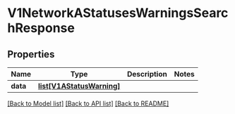 # V1NetworkAStatusesWarningsSearchResponse

## Properties
Name | Type | Description | Notes
------------ | ------------- | ------------- | -------------
**data** | [**list[V1AStatusWarning]**](V1AStatusWarning.md) |  | 

[[Back to Model list]](../README.md#documentation-for-models) [[Back to API list]](../README.md#documentation-for-api-endpoints) [[Back to README]](../README.md)

